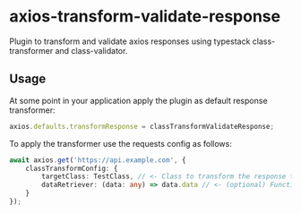 # axios-transform-validate-response

Plugin to transform and validate axios responses using typestack class-transformer and class-validator.

## Usage

At some point in your application apply the plugin as default response transformer:

```typescript
axios.defaults.transformResponse = classTransformValidateResponse;
```

To apply the transformer use the requests config as follows:

```typescript
await axios.get('https://api.example.com', {
    classTransformConfig: {
        targetClass: TestClass, // <- Class to transform the response to
        dataRetriever: (data: any) => data.data // <- (optional) Function to retrieve the data from the response
    }
});
```